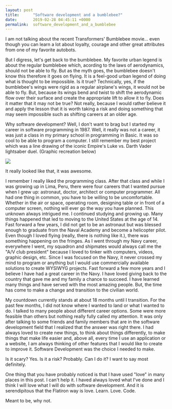 ```yaml
---
layout: post
title:      "Software development and a bumblebee?"
date:       2019-02-28 04:45:11 +0000
permalink:  software_development_and_a_bumblebee
---
```



I am not talking about the recent Transformers' Bumblebee movie... even though you can learn a lot about loyalty, courage and other great attributes from one of my favorite autobots.  

But I digress, let's get back to the bumblebee.  My favorite urban legend is about the regular bumblebee which, acording to the laws of aerodynamics,  should not be able to fly.  But as the myth goes, the bumblebee doesn't know this therefore it goes on flying.  It is a feel-good urban legend of doing what is thought to be impossible.  Is it true?  Technically, yes, if the bumblebee's wings were rigid as a regular airplane's wings, it would not be able to fly.  But, because its wings bend and twist to shift the aerodynamic flow over their surface and create the appropriate lift to allow it to fly.  Does it matter that it may not be true?  Not really, because I would rather believe it and apply the lesson that it is worth taking a risk and doing something that may seem impossible such as shifting careers at an older age.  

Why software development? Well, I don't want to brag but I started my career in software programming in 1987.  Well, it really was not a career, it was just a class in my primary school in programming in Basic.  It was so cool to be able to program a computer.  I still remember my best project which was a line drawing of the iconic Empire's Luke vs. Darth Vader lightsaber duel.  (Graphic recreation below)

![](http://cavu757.com/wp-content/uploads/2019/02/EmpireStrikesBack_Basic.jpg)

It really looked like that, it was awesome.

I remember I really liked the programming class.  After that class and while I was growing up in Lima, Peru, there were four careers that I wanted pursue when I grew up:  astronaut, doctor, architect or computer programmer.  All had one thing in common, you have to be willing to be uncomfortable.  Whether in the air or space, operating room, designing table or in front of a computer screen, nothing will ever go the way you have planned.  This unknown always intrigued me.  I continued studying and growing up.  Many things happened that led to moving to the United States at the age of 14.  Fast forward a few years, I did not get to be an astronaut but was blessed enough to graduate from the Naval Academy and become a helicopter pilot.  Even though I loved flying (really, there is nothing like it.), there was something happening on the fringes.  As I went through my Navy career, everywhere I went, my squadron and shipmates would always call me the "A/V club president"  because I loved to tinker with computers, videos, graphic design, etc.  Since I was focused on the Navy, it never crossed my mind to program or anything but I would use commercially available solutions to create WYSIWYG projects.  Fast forward a few more years and I believe I have had a great career in the Navy.  I have loved giving back to the country that gave me and my family a chance to succeed.  I have learned many things and have served with the most amazing people.  But, the time has come to make a change and transition to the civilian world.  

My countdown currently stands at about 18 months until I transition.  For the past few months, I did not know where I wanted to land or what I wanted to do.  I talked to many people about different career options.  Some were more feasible than others but nothing really fully called my attention.  It was only after talking to some friends and family members that are in the software development field that I realized that the answer was right there.  I had always loved to create new things, to think about things differently, to make things that make life easier and, above all, every time I use an application or a website, I am always thinking of other features that I would like to create to improve it.  Software Development was the choice I needed to make.  

Is it scary?  Yes.  Is it a risk?  Probably.  Can I do it?  I want to say most definitely.  

One thing that you have probably noticed is that I have used "love" in many places in this post.  I can't help it.  I haved always loved what I've done and I think I will love what I will do with software development.  And it is serendipitous that the Flatiron way is love.  Learn. Love. Code.

Meant to be, why not.
